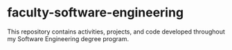 # faculty-software-engineering
This repository contains activities, projects, and code developed throughout my Software Engineering degree program.
